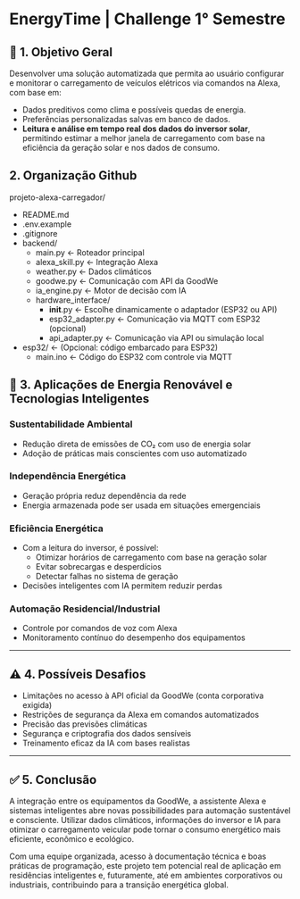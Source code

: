 # EnergyTime | Challenge 1° Semestre

## 🎯 1. Objetivo Geral

Desenvolver uma solução automatizada que permita ao usuário configurar e monitorar o carregamento de veículos elétricos via comandos na Alexa, com base em:

- Dados preditivos como clima e possíveis quedas de energia.
- Preferências personalizadas salvas em banco de dados.
- **Leitura e análise em tempo real dos dados do inversor solar**, permitindo estimar a melhor janela de carregamento com base na eficiência da geração solar e nos dados de consumo.

## 2. Organização Github

projeto-alexa-carregador/
- README.md
- .env.example
- .gitignore
- backend/
  - main.py ← Roteador principal
  - alexa_skill.py ← Integração Alexa
  - weather.py ← Dados climáticos
  - goodwe.py ← Comunicação com API da GoodWe
  - ia_engine.py ← Motor de decisão com IA
  - hardware_interface/
    - __init__.py ← Escolhe dinamicamente o adaptador (ESP32 ou API)
    - esp32_adapter.py ← Comunicação via MQTT com ESP32 (opcional)
    - api_adapter.py ← Comunicação via API ou simulação local
- esp32/ ← (Opcional: código embarcado para ESP32)
  - main.ino ← Código do ESP32 com controle via MQTT

## 🔋 3. Aplicações de Energia Renovável e Tecnologias Inteligentes

### Sustentabilidade Ambiental

- Redução direta de emissões de CO₂ com uso de energia solar
- Adoção de práticas mais conscientes com uso automatizado

### Independência Energética

- Geração própria reduz dependência da rede
- Energia armazenada pode ser usada em situações emergenciais

### Eficiência Energética

- Com a leitura do inversor, é possível:
    - Otimizar horários de carregamento com base na geração solar
    - Evitar sobrecargas e desperdícios
    - Detectar falhas no sistema de geração
- Decisões inteligentes com IA permitem reduzir perdas

### Automação Residencial/Industrial

- Controle por comandos de voz com Alexa
- Monitoramento contínuo do desempenho dos equipamentos

---

## ⚠️ 4. Possíveis Desafios

- Limitações no acesso à API oficial da GoodWe (conta corporativa exigida)
- Restrições de segurança da Alexa em comandos automatizados
- Precisão das previsões climáticas
- Segurança e criptografia dos dados sensíveis
- Treinamento eficaz da IA com bases realistas

---

## ✅ 5. Conclusão

A integração entre os equipamentos da GoodWe, a assistente Alexa e sistemas inteligentes abre novas possibilidades para automação sustentável e consciente. Utilizar dados climáticos, informações do inversor e IA para otimizar o carregamento veicular pode tornar o consumo energético mais eficiente, econômico e ecológico.

Com uma equipe organizada, acesso à documentação técnica e boas práticas de programação, este projeto tem potencial real de aplicação em residências inteligentes e, futuramente, até em ambientes corporativos ou industriais, contribuindo para a transição energética global.
